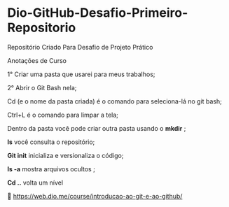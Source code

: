 # Dio-GitHub-Desafio-Primeiro-Repositorio
Repositório Criado Para Desafio de Projeto Prático

Anotações de Curso 

1° Criar uma pasta que usarei para meus trabalhos;

2° Abrir o Git Bash nela;

Cd (e o nome da pasta criada)  é o comando para seleciona-lá no git bash;

Ctrl+L é o comando para limpar a tela;

Dentro da pasta você pode criar outra pasta usando o **mkdir** ;

**ls** você consulta o repositório;

**Git init** inicializa e versionaliza o código;

**ls -a** mostra arquivos ocultos ;

**Cd ..** volta um nível 

:link: https://web.dio.me/course/introducao-ao-git-e-ao-github/  
